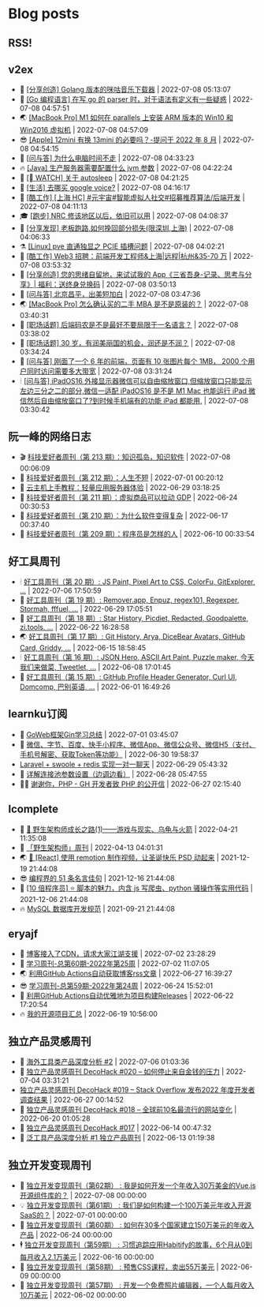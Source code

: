 # Blog posts
## RSS!



## v2ex

<!-- v2ex:START  -->
- 🫶 [[分享创造] Golang 版本的咪咕音乐下载器](https://www.v2ex.com/t/864911#reply0) | 2022-07-08 05:13:07 
- 🧰 [[Go 编程语言] 在写 go 的 parser 时，对于语法有定义有一些疑惑](https://www.v2ex.com/t/864910#reply1) | 2022-07-08 04:57:51 
- 🌏 [[MacBook Pro] M1 如何在 parallels 上安装 ARM 版本的 Win10 和 Win2016 虚拟机](https://www.v2ex.com/t/864909#reply1) | 2022-07-08 04:57:09 
- 😎 [[Apple] 12mini 有换 13mini 的必要吗？-提问于 2022 年 8 月](https://www.v2ex.com/t/864908#reply0) | 2022-07-08 04:54:15 
- 💂 [[问与答] 为什么电脑时间不走](https://www.v2ex.com/t/864905#reply2) | 2022-07-08 04:33:23 
- 🔥 [[Java] 生产服务器需要配置什么 jvm 参数](https://www.v2ex.com/t/864904#reply4) | 2022-07-08 04:22:24 
- 🦅 [[ WATCH] 关于 autosleep](https://www.v2ex.com/t/864903#reply3) | 2022-07-08 04:21:25 
- 🙉 [[生活] 去哪买 google voice?](https://www.v2ex.com/t/864902#reply1) | 2022-07-08 04:16:17 
- 💫 [[酷工作] [上海 HC] #元宇宙#智能虚拟人社交#招募推荐算法/后端开发](https://www.v2ex.com/t/864900#reply0) | 2022-07-08 04:11:13 
- 🎓 [[跑步] NRC 修该地区以后，依旧可以用](https://www.v2ex.com/t/864899#reply0) | 2022-07-08 04:08:37 
- 🗽 [[分享发现] 老板跑路,如何挽回部分损失&lpar;限深圳,上海&rpar;](https://www.v2ex.com/t/864898#reply1) | 2022-07-08 04:06:33 
- ⚗️ [[Linux] pve 直通独显之 PCIE 插槽问题](https://www.v2ex.com/t/864897#reply3) | 2022-07-08 04:02:21 
- 🦍 [[酷工作] Web3 招聘：前端开发工程师&amp;上海|远程|杭州&amp;35-70 万](https://www.v2ex.com/t/864896#reply0) | 2022-07-08 03:53:32 
- 🤩 [[分享创造] 您的思绪自留地，来试试我的 App《三省吾身-记录、思考与分享》| 福利：送终身兑换码](https://www.v2ex.com/t/864895#reply23) | 2022-07-08 03:50:13 
- 🙉 [[问与答] 北京昌平，出美短加白](https://www.v2ex.com/t/864894#reply1) | 2022-07-08 03:47:36 
- 🌏 [[MacBook Pro] 怎么确认买的二手 MBA 是不是原装的？](https://www.v2ex.com/t/864892#reply0) | 2022-07-08 03:40:31 
- 🐘 [[职场话题] 后端码农是不是最好不要局限于一名语言？](https://www.v2ex.com/t/864890#reply10) | 2022-07-08 03:38:02 
- 🧰 [[职场话题] 30 岁，有润美丽国的机会，润还是不润？](https://www.v2ex.com/t/864889#reply37) | 2022-07-08 03:34:24 
- 💃 [[问与答] 刚面了一个 6 年的前端，页面有 10 张图片每个 1MB， 2000 个用户同时访问需要多大带宽](https://www.v2ex.com/t/864888#reply28) | 2022-07-08 03:31:24 
- 🕯 [[问与答] iPadOS16 外接显示器微信可以自由缩放窗口,但缩放窗口只能显示左边三分之二的部分,微信一适配 iPadOS16 是不是 M1 Mac 也能运行 iPad 微信然后自由缩放窗口了?到时候手机端有的功能 iPad 都能用,](https://www.v2ex.com/t/864887#reply0) | 2022-07-08 03:30:42 <!-- v2ex:END -->

## 阮一峰的网络日志

<!-- ruanyf:START -->
- 🎬 [科技爱好者周刊（第 213 期）：知识孤岛，知识软件](http://www.ruanyifeng.com/blog/2022/07/weekly-issue-213.html) | 2022-07-08 00:06:09 
- 💄 [科技爱好者周刊（第 212 期）：人生不短](http://www.ruanyifeng.com/blog/2022/07/weekly-issue-212.html) | 2022-07-01 00:20:12 
- 🐎 [云主机上手教程：轻量应用服务器体验](http://www.ruanyifeng.com/blog/2022/06/cloud-server-getting-started-tutorial.html) | 2022-06-29 03:18:25 
- 🤔 [科技爱好者周刊（第 211 期）：虚拟商品可以拉动 GDP](http://www.ruanyifeng.com/blog/2022/06/weekly-issue-211.html) | 2022-06-24 00:30:53 
- 🧠 [科技爱好者周刊（第 210 期）：为什么软件变得复杂](http://www.ruanyifeng.com/blog/2022/06/weekly-issue-210.html) | 2022-06-17 00:37:40 
- 🎃 [科技爱好者周刊（第 209 期）：程序员是怎样的人](http://www.ruanyifeng.com/blog/2022/06/weekly-issue-209.html) | 2022-06-10 00:33:54 <!-- ruanyf:END -->

## 好工具周刊

<!-- bestxtools:START -->
- 🕯 [好工具周刊（第 20 期）: JS Paint, Pixel Art to CSS, ColorFu, GitExplorer, ...](https://discuss-cn.bestxtools.com/d/57/1) | 2022-07-06 17:50:59 
- 🦩 [好工具周刊（第 19 期）: Remover.app, Enpuz, regex101, Regexper, Stormah, fffuel, ...](https://discuss-cn.bestxtools.com/d/56/1) | 2022-06-29 17:05:51 
- 🦄 [好工具周刊（第 18 期）: Star History, Picdiet, Redacted, Goodpalette, zi.tools, ...](https://discuss-cn.bestxtools.com/d/47/1) | 2022-06-22 16:28:58 
- 🌏 [好工具周刊（第 17 期）: Git History, Arya, DiceBear Avatars, GitHub Card, Griddy, ...](https://discuss-cn.bestxtools.com/d/43/1) | 2022-06-15 18:58:45 
- 🕯 [好工具周刊（第 16 期）: JSON Hero, ASCII Art Paint, Puzzle maker, 今天我们来做菜, Tweetlet, ...](https://discuss-cn.bestxtools.com/d/42/1) | 2022-06-08 17:01:45 
- 📝 [好工具周刊（第 15 期）: GitHub Profile Header Generator, Curl UI, Domcomp, 巴别英语, ...](https://discuss-cn.bestxtools.com/d/40/1) | 2022-06-01 16:49:26 <!-- bestxtools:END -->


## learnku订阅

<!-- learnku:START -->
- 🦅 [GoWeb框架Gin学习总结](https://learnku.com/articles/69259) | 2022-07-01 03:45:07 
- 🦅 [微信、字节、百度、快手小程序、微信App、微信公众号、微信H5（支付、手机号解密、获取Token等功能）](https://learnku.com/articles/69235) | 2022-06-30 19:58:37 
-  [Laravel + swoole + redis 实现一对一聊天](https://learnku.com/articles/69154) | 2022-06-29 05:43:32 
- 🌈 [详解连接池参数设置（边调边看）](https://learnku.com/articles/69111) | 2022-06-28 05:47:55 
- 🧑‍🏫 [谢谢你，PHP - GH 开发者致 PHP 的公开信](https://learnku.com/php/t/69054) | 2022-06-27 02:15:40 <!-- learnku:END -->



## lcomplete

<!-- lcomplete:START -->
- 🫶 [🐒 野生架构师成长之路&lpar;1&rpar;——游戏与现实、乌龟与火箭](http://codelc.com/post/growup/s01/) | 2022-04-21 11:35:08 
- 🧰 [「野生架构师」周刊](http://codelc.com/post/essay/%E9%87%8E%E7%94%9F%E6%9E%B6%E6%9E%84%E5%B8%88%E5%91%A8%E5%88%8A%E4%BB%8B%E7%BB%8D/) | 2022-04-13 04:01:31 
- 🌏 [🎄 [React] 使用 remotion 制作视频，让圣诞快乐 PSD 动起来](http://codelc.com/post/dev/js/remotion/) | 2021-12-19 21:44:08 
- 😎 [编程界的 51 条名言佳句](http://codelc.com/post/dev/thinking/quotes/) | 2021-12-16 21:44:08 
- 💂 [[10 倍程序员] ⭐ 脚本的魅力，内含 js 写爬虫、python 骚操作等实用代码](http://codelc.com/post/dev/10x/script/) | 2021-12-06 21:44:08 
- 🔥 [MySQL 数据库开发规范](http://codelc.com/post/dev/db/mysql_standard/) | 2021-09-21 21:44:08 <!-- lcomplete:END -->

## eryajf

<!-- eryajf:START -->
- 🫶 [博客接入了CDN，请求大家江湖支援](https://wiki.eryajf.net/pages/5f559d/) | 2022-07-02 23:28:29 
- 🧰 [学习周刊-总第60期-2022年第25周](https://wiki.eryajf.net/pages/bff449/) | 2022-07-02 11:07:05 
- 🌏 [利用GitHub Actions自动获取博客rss文章](https://wiki.eryajf.net/pages/1b1ba3/) | 2022-06-27 16:39:27 
- 😎 [学习周刊-总第59期-2022年第24周](https://wiki.eryajf.net/pages/b0bdd0/) | 2022-06-24 15:52:01 
- 💂 [利用GitHub Actions自动优雅地为项目构建Releases](https://wiki.eryajf.net/pages/f3e878/) | 2022-06-22 17:20:54 
- 🔥 [我的开源项目汇总](https://wiki.eryajf.net/pages/67892e/) | 2022-06-19 10:56:00 <!-- eryajf:END -->



## 独立产品灵感周刊

<!-- DecoHack:START -->
- 🦣 [海外工具类产品深度分析 #2](https://www.decohack.com/Post/746) | 2022-07-06 01:03:36 
- 🤡 [独立产品灵感周刊 DecoHack #020 – 如何停止来自金钱的压力](https://www.decohack.com/Post/728) | 2022-07-04 03:31:21 
-  [独立产品灵感周刊 DecoHack #019 – Stack Overflow 发布2022 年度开发者调查结果](https://www.decohack.com/Post/699) | 2022-06-27 00:14:52 
- 🐲 [独立产品灵感周刊 DecoHack #018 – 全球前10名最流行的网站变化](https://www.decohack.com/Post/680) | 2022-06-20 01:05:28 
- 🦅 [独立产品灵感周刊 DecoHack #017](https://www.decohack.com/Post/663) | 2022-06-14 00:47:32 
- 🧰 [泛工具产品深度分析 #1 独立产品周刊](https://www.decohack.com/Post/653) | 2022-06-13 01:19:38 <!-- DecoHack:END -->

## 独立开发变现周刊

<!-- easyindie:START -->
- 💂 [独立开发变现周刊（第62期） : 我是如何开发一个年收入30万美金的Vue.js开源组件库的？](https://www.ezindie.com/weekly/issue-62) | 2022-07-08 00:00:00 
- 💡 [独立开发变现周刊（第61期） : 我们是如何构建一个100万美元年收入开源SaaS的？](https://www.ezindie.com/weekly/issue-61) | 2022-07-01 00:00:00 
- 🌋 [独立开发变现周刊（第60期） : 如何在30多个国家建立150万美元的年收入产品](https://www.ezindie.com/weekly/issue-60) | 2022-06-24 00:00:00 
- 🕴 [独立开发变现周刊（第59期） : 习惯追踪应用Habitify的故事，6个月从0到每月收入2.1万美元](https://www.ezindie.com/weekly/issue-59) | 2022-06-16 00:00:00 
- 🎊 [独立开发变现周刊（第58期） : 预售CSS课程，卖出55万美元](https://www.ezindie.com/weekly/issue-58) | 2022-06-09 00:00:00 
- 🤔 [独立开发变现周刊（第57期） : 开发一个免费照片编辑器，一个人每月收入10万美元](https://www.ezindie.com/weekly/issue-57) | 2022-06-02 00:00:00 <!-- easyindie:END -->



